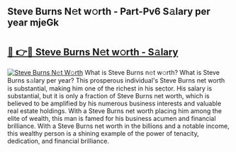 ## Steve Burns N𝚎t w𝚘rth - Part-Pv6 S𝚊lary per year mjeGk

# <h2><a href="http://gc3rdfm.nevu.top/?p=Steve+Burns">🔗 👉🔴 Steve Burns N𝚎t w𝚘rth - S𝚊lary</a></h2>

[![Steve Burns N𝚎t W𝚘rth](https://i.imgur.com/Oavwk0R.jpeg)](http://gc3rdfm.nevu.top/?p=Steve+Burns)
What is Steve Burns n𝚎t w𝚘rth? What is Steve Burns s𝚊lary per year?
This prosperous individual's Steve Burns net worth is substantial, making him one of the richest in his sector. His salary is substantial, but it is only a fraction of Steve Burns net worth, which is believed to be amplified by his numerous business interests and valuable real estate holdings. With a Steve Burns net worth placing him among the elite of wealth, this man is famed for his business acumen and financial brilliance. With a Steve Burns net worth in the billions and a notable income, this wealthy person is a shining example of the power of tenacity, dedication, and financial brilliance.
